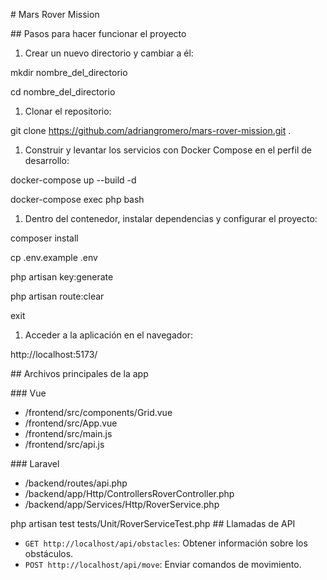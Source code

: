 \# Mars Rover Mission

\## Pasos para hacer funcionar el proyecto

1. Crear un nuevo directorio y cambiar a él:

mkdir nombre\_del\_directorio

cd nombre\_del\_directorio

1. Clonar el repositorio:

git clone https://github.com/adriangromero/mars-rover-mission.git .

1. Construir y levantar los servicios con Docker Compose en el perfil de desarrollo:

docker-compose up --build -d

docker-compose exec php bash

1. Dentro del contenedor, instalar dependencias y configurar el proyecto:

composer install

cp .env.example .env

php artisan key:generate

php artisan route:clear

exit

1. Acceder a la aplicación en el navegador:

http://localhost:5173/

\## Archivos principales de la app

\### Vue

- /frontend/src/components/Grid.vue
- /frontend/src/App.vue
- /frontend/src/main.js
- /frontend/src/api.js

\### Laravel

- /backend/routes/api.php
- /backend/app/Http/ControllersRoverController.php
- /backend/app/Services/Http/RoverService.php

php artisan test tests/Unit/RoverServiceTest.php
\## Llamadas de API

- `GET http://localhost/api/obstacles`: Obtener información sobre los obstáculos.
- `POST http://localhost/api/move`: Enviar comandos de movimiento.

